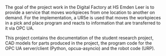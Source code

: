 The goal of the project work in the Digital Factory at HS Emden Leer is to provide a service that moves workpieces from one location to another on demand. For the implementation, a UR5e is used that moves the workpieces in a pick and place program and reacts to information that are transferred to it via OPC UA.

This project contains the documentation of the student research project, CAD models for parts produced in the project, the program code for the OPC UA server/client (Python, opcua-asyncio) and the robot code (URP).
